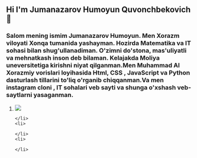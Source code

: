 ## Hi I'm Jumanazarov Humoyun Quvonchbekovich👋
<!doctypehtml>
<html>
  <h3>
    Salom mening ismim Jumanazarov Humoyun. Men Xorazm viloyati Xonqa tumanida yashayman. Hozirda Matematika va IT sohasi bilan shug'ullanadiman. O'zimni do'stona, mas'uliyatli va mehnatkash inson deb bilaman. Kelajakda Moliya uneversitetiga kirishni niyat qilganman.Men Muhammad Al Xorazmiy vorislari loyihasida Html, CSS , JavaScript va Python dasturlash tillarini to'liq o'rganib chiqqanman.Va men instagram cloni , IT sohalari veb sayti va shunga o'xshash veb-saytlarni yasaganman.

  </h3>
  <ol>
    <li>
      <img src="[https://kinsta.com/blog/html-vs-html5/](https://wproom.com/html/)">
        

    </li>
    <li>
    
    </li>
    <li>
    
    </li>
  </ol>
  
</html>

